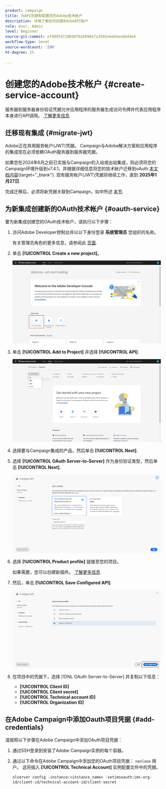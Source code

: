```yaml
---
product: campaign
title: 为API创建和配置您的Adobe技术帐户
description: 详细了解如何创建AdobeAPI帐户
role: User, Admin
level: Beginner
source-git-commit: efd09fd71069878a5096bfa3592e6ebbaa9dd4e4
workflow-type: tm+mt
source-wordcount: '290'
ht-degree: 1%

---
```


# 创建您的Adobe技术帐户 {#create-service-account}

服务器到服务器身份验证凭据允许应用程序的服务器生成访问令牌并代表应用程序本身进行API调用。 [了解更多信息](https://developer.adobe.com/developer-console/docs/guides/authentication/ServerToServerAuthentication/)

## 迁移现有集成 {#migrate-jwt}

Adobe正在弃用服务帐户(JWT)凭据。 Campaign与Adobe解决方案和应用程序的集成现在必须依赖OAuth服务器到服务器凭据。

如果您在2024年6月之前已实施与Campaign的入站或出站集成，则必须将您的Campaign环境升级到v7.4.1，并根据详细信息将您的技术帐户迁移到oAuth [本文档内容](https://developer.adobe.com/developer-console/docs/guides/authentication/ServerToServerAuthentication/migration){target="_blank"}. 现有服务帐户(JWT)凭据将继续工作，直到 **2025年1月27日**.

完成迁移后，必须将新凭据关联到Campaign，如中所述 [本节](#add-credentials).

## 为新集成创建新的OAuth技术帐户 {#oauth-service}

要为新集成创建您的OAuth技术帐户，请执行以下步骤：

1. 访问Adobe Developer控制台并以以下身份登录 **系统管理员** 您组织的名称。

   有关管理员角色的更多信息，请参阅此 [页面](https://helpx.adobe.com/enterprise/using/admin-roles.html).

1. 单击 **[!UICONTROL Create a new project]**。

   ![](assets/api-account-1.png)

1. 单击 **[!UICONTROL Add to Project]** 并选择 **[!UICONTROL API]**.

   ![](assets/api-account-2.png)

1. 选择要与Campaign集成的产品，然后单击 **[!UICONTROL Next]**.

1. 选择 **[!UICONTROL OAuth Server-to-Server]** 作为身份验证类型，然后单击 **[!UICONTROL Next]**.

   ![](assets/api-account-3.png)

1. 选择 **[!UICONTROL Product profile]** 链接至您的项目。

   如果需要，您可以创建新插件。 [了解更多信息](https://helpx.adobe.com/enterprise/using/manage-product-profiles.html)

1. 然后，单击 **[!UICONTROL Save Configured API]**.

   ![](assets/api-account-4.png)

1. 在项目中的凭据下，选择 [!DNL OAuth Server-to-Server] 并复制以下信息：

   * **[!UICONTROL Client ID]**
   * **[!UICONTROL Client secret]**
   * **[!UICONTROL Technical account ID]**
   * **[!UICONTROL Organization ID]**

## 在Adobe Campaign中添加Oauth项目凭据 {#add-credentials}

请按照以下步骤在Adobe Campaign中添加OAuth项目凭据：

1. 通过SSH登录到安装了Adobe Campaign实例的每个容器。

1. 通过以下命令在Adobe Campaign中添加您的OAuth项目凭据： `neolane` 用户。 这将插入 **[!UICONTROL Technical Account]** 实例配置文件中的凭据。

   ```
   nlserver config -instance:<instance_name> -setimsoauth:ims-org-id/client-id/technical-account-id/client-secret
   ```
